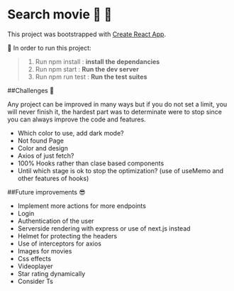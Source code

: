 # Search movie :movie_camera: :yellow_heart:

This project was bootstrapped with [Create React App](https://github.com/facebook/create-react-app).

:wave: In order to run this project:
>1.  Run npm install : **install the dependancies**
>2. Run npm start  : **Run the dev server**
>3. Run npm run test : **Run the test suites**



##Challenges  :muscle:

Any project can be improved in many ways but if you do not set a limit, you will never finish it, the hardest part was to determinate were to stop since you can always improve the code and features. 

- Which color to use, add dark mode?
- Not found Page
- Color and design
- Axios of just fetch?
- 100% Hooks rather than clase based components
- Until which stage is ok to stop the optimization? (use of useMemo and other features of hooks)


##Future improvements  :sunglasses:

- Implement more actions for more endpoints
- Login
- Authentication of the user
- Serverside rendering with express or use of next.js instead
- Helmet for protecting the headers
- Use of interceptors for axios
- Images for movies
- Css effects
- Videoplayer
- Star rating dynamically
- Consider Ts


